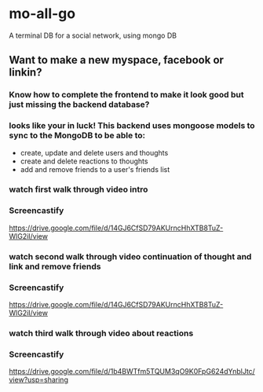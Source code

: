 # mo-all-go
A terminal DB for a social network, using mongo DB

## Want to make a new myspace, facebook or linkin?

### Know how to complete the frontend to make it look good but just missing the backend database?

### looks like your in luck! This backend uses mongoose models to sync to the MongoDB to be able to:
* create, update and delete users and thoughts
* create and delete reactions to thoughts
* add and remove friends to a user's friends list

### watch first walk through video intro

### Screencastify
https://drive.google.com/file/d/14GJ6CfSD79AKUrncHhXTB8TuZ-WlG2iI/view

### watch second walk through video continuation of thought and link and remove friends

### Screencastify
https://drive.google.com/file/d/14GJ6CfSD79AKUrncHhXTB8TuZ-WlG2iI/view

### watch third walk through video about reactions

### Screencastify
https://drive.google.com/file/d/1b4BWTfm5TQUM3qO9K0FpG624dYnblJtc/view?usp=sharing
